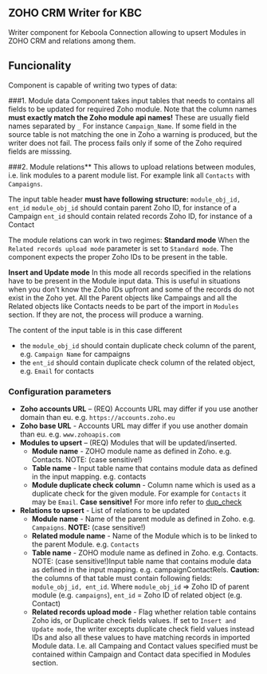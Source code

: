 ## ZOHO CRM Writer for KBC
Writer component for Keboola Connection allowing to upsert Modules in ZOHO CRM and relations among them.

## Funcionality

Component is capable of writing two types of data:

###1. Module data
Component takes input tables that needs to contains all fields to be updated for required Zoho module. Note that the column names **must exactly match the Zoho module api names!** These are usually field names separated by `_` For instance `Campaign_Name`. If some field in the source table is not matching the one in Zoho a warning is produced, but the writer does not fail. The process fails only if some of the Zoho required fields are misssing.  

###2. Module relations**
This allows to upload relations between modules, i.e. link modules to a parent module list. For example link all `Contacts` with `Campaigns`.

The input table header **must have following structure:** `module_obj_id, ent_id` 
`module_obj_id` should contain parent Zoho ID, for instance of a Campaign
`ent_id` should contain related records Zoho ID, for instance of a Contact

The module relations can work in two regimes:
**Standard mode**
When the `Related records upload mode` parameter is set to `Standard mode`. The component expects the proper Zoho IDs to be present in the table.

**Insert and Update mode** 
In this mode all records specified in the relations have to be present in the Module input data. This is useful in situations when you don't know the Zoho IDs upfront and some of the records do not exist in the Zoho yet. All the Parent objects like Campaings and all the Related objects like Contacts needs to be part of the import in `Modules` section. If they are not, the process will produce a warning.

The content of the input table is in this case different
- the `module_obj_id` should contain duplicate check column of the parent, e.g. `Campaign Name` for campaigns
- the `ent_id` should contain duplicate check column of the related object, e.g. `Email` for contacts


### Configuration parameters
- **Zoho accounts URL** – (REQ) Accounts URL may differ if you use another domain than eu. e.g. `https://accounts.zoho.eu`
- **Zoho base URL** - Accounts URL may differ if you use another domain than eu. e.g. `www.zohoapis.com`
- **Modules to upsert** – (REQ) Modules that will be updated/inserted.
	- **Module name** - ZOHO module name as defined in Zoho. e.g. Contacts. NOTE: (case sensitive!)
	- **Table name** - Input table name that contains module data as defined in the input mapping. e.g. contacts
	- **Module duplicate check column** - Column name which is used as a duplicate check for the given module. For example for `Contacts` it may be `Email`. **Case sensitive!** For more info refer to [dup_check](https://www.zoho.com/crm/help/api/v2/#sys_def_dup_chk_flds) 
- **Relations to upsert** - List of relations to be updated
	- **Module name** - Name of the parent module as defined in Zoho. e.g. `Campaigns`. **NOTE:** (case sensitive!)
	- **Related module name** - Name of the Module which is to be linked to the parent Module. e.g. `Contacts`
	- **Table name** - ZOHO module name as defined in Zoho. e.g. Contacts. NOTE: (case sensitive!)Input table name that contains module data as defined in the input mapping. e.g. campaignContactRels. **Caution:** the columns of that table must contain following fields: `module_obj_id, ent_id`. Where `module_obj_id` => Zoho ID of parent module (e.g. `campaigns`), `ent_id` = Zoho ID of related object (e.g. Contact) 
	- **Related records upload mode** - Flag whether relation table contains Zoho ids, or Duplicate check fields values. If set to `Insert and Update mode`, the writer excepts duplicate check field values instead IDs and also all these values to have matching records in imported Module data. I.e. all Campaing and Contact values specified must be contained within Campaign and Contact data specified in Modules section.
